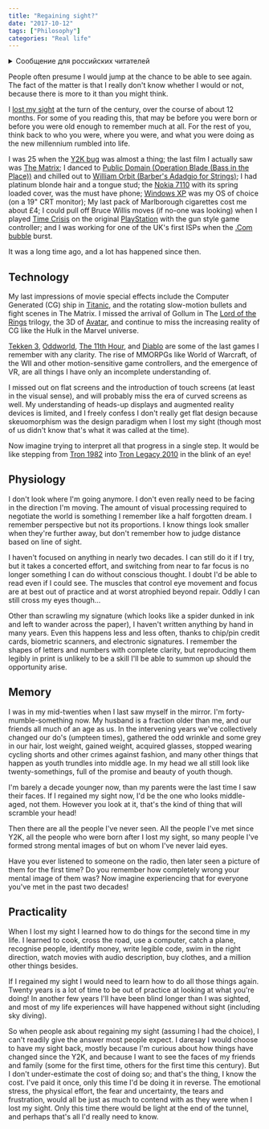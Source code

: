 ```yaml
---
title: "Regaining sight?"
date: "2017-10-12"
tags: ["Philosophy"]
categories: "Real life"
---
```


<details>
		<summary lang="ru">Сообщение для российских читателей</summary>

<p lang="ru">
Здравствуйте российские читатели. Ваша страна платит высокую цену за вторжение Путина в Украину. Путин лжет вам; не верьте кремлевской пропаганде. В России
нет свободных СМИ, а интернет подвергается цензуре, потому что Путин не хочет, чтобы вы знали правду. За постыдное поведение Путина заплатят не только
украинцы, но и добрые люди России. Пожалуйста, не допустите этого!
</p>

<p>
Hello Russian readers. Your country is paying a high price for Putin's invasion of Ukraine. Putin is lying to you; do not believe the Kremlin propaganda. There is no free media in Russia and the internet is censored because Putin doesn't want you to know the truth. It is not only the Ukrainians that will pay the price of Putin's shameful behaviour, so will the good people of Russia. Please do not let this happen!
</p>
</details>

People often presume I would jump at the chance to be able to see again. The fact of the matter is that I really don't know whether I would or not, because there is more to it than you might think.

I [lost my sight](/losing-sight/) at the turn of the century, over the course of about 12 months. For some of you reading this, that may be before you were born or before you were old enough to remember much at all. For the rest of you, think back to who you were, where you were, and what you were doing as the new millennium rumbled into life.

I was 25 when the [Y2K bug](https://en.wikipedia.org/wiki/Year_2000_problem) was almost a thing; the last film I actually saw was [The Matrix](https://www.imdb.com/title/tt0133093/); I danced to [Public Domain (Operation Blade (Bass in the Place))](https://www.youtube.com/watch?v=Rhqovo1Nit8) and chilled out to [William Orbit (Barber's Adadgio for Strings)](https://www.youtube.com/watch?v=VIbIHxKh9bk); I had platinum blonde hair and a tongue stud; the [Nokia 7110](https://en.wikipedia.org/wiki/Nokia_7110) with its spring loaded cover, was the must have phone; [Windows XP](https://en.wikipedia.org/wiki/Windows_XP) was my OS of choice (on a 19" CRT monitor); My last pack of Marlborough cigarettes cost me about £4; I could pull off Bruce Willis moves (if no-one was looking) when I played [Time Crisis](https://en.wikipedia.org/wiki/Time_Crisis) on the original [PlayStation](https://en.wikipedia.org/wiki/PlayStation) with the gun style game controller; and I was working for one of the UK's first ISPs when the [.Com bubble](https://en.wikipedia.org/wiki/Dot-com_bubble) burst.

It was a long time ago, and a lot has happened since then.

## Technology

My last impressions of movie special effects include the Computer Generated (CG) ship in [Titanic](https://www.imdb.com/title/tt0120338/), and the rotating slow-motion bullets and fight scenes in The Matrix. I missed the arrival of Gollum in The [Lord of the Rings](https://www.imdb.com/title/tt0120737/) trilogy, the 3D of [Avatar](https://www.imdb.com/title/tt0499549/), and continue to miss the increasing reality of CG like the Hulk in the Marvel universe.

[Tekken 3](https://en.wikipedia.org/wiki/Tekken_3), [Oddworld](https://en.wikipedia.org/wiki/Oddworld), [The 11th Hour](https://en.wikipedia.org/wiki/The_11th_Hour_(video_game)), and [Diablo](https://en.wikipedia.org/wiki/Diablo_(video_game)) are some of the last games I remember with any clarity. The rise of MMORPGs like World of Warcraft, of the WII and other motion-sensitive game controllers, and the emergence of VR, are all things I have only an incomplete understanding of.

I missed out on flat screens and the introduction of touch screens (at least in the visual sense), and will probably miss the era of curved screens as well. My understanding of heads-up displays and augmented reality devices is limited, and I freely confess I don't really get flat design because skeuomorphism was the design paradigm when I lost my sight (though most of us didn't know that's what it was called at the time).

Now imagine trying to interpret all that progress in a single step. It would be like stepping from [Tron 1982](https://www.youtube.com/watch?v=3efV2wqEjEY) into [Tron Legacy 2010](https://www.youtube.com/watch?v=a1IpPpB3iWI) in the blink of an eye!

## Physiology

I don't look where I'm going anymore. I don't even really need to be facing in the direction I'm moving. The amount of visual processing required to negotiate the world is something I remember like a half forgotten dream. I remember perspective but not its proportions. I know things look smaller when they're further away, but don't remember how to judge distance based on line of sight.

I haven't focused on anything in nearly two decades. I can still do it if I try, but it takes a concerted effort, and switching from near to far focus is no longer something I can do without conscious thought. I doubt I'd be able to read even if I could see. The muscles that control eye movement and focus are at best out of practice and at worst atrophied beyond repair. Oddly I can still cross my eyes though...

Other than scrawling my signature (which looks like a spider dunked in ink and left to wander across the paper), I haven't written anything by hand in many years. Even this happens less and less often, thanks to chip/pin credit cards, biometric scanners, and electronic signatures. I remember the shapes of letters and numbers with complete clarity, but reproducing them legibly in print is unlikely to be a skill I'll be able to summon up should the opportunity arise.

## Memory

I was in my mid-twenties when I last saw myself in the mirror. I'm forty-mumble-something now. My husband is a fraction older than me, and our friends all much of an age as us. In the intervening years we've collectively changed our do's (umpteen times), gathered the odd wrinkle and some grey in our hair, lost weight, gained weight, acquired glasses, stopped wearing cycling shorts and other crimes against fashion, and many other things that happen as youth trundles into middle age. In my head we all still look like twenty-somethings, full of the promise and beauty of youth though.

I'm barely a decade younger now, than my parents were the last time I saw their faces. If I regained my sight now, I'd be the one who looks middle-aged, not them. However you look at it, that's the kind of thing that will scramble your head!

Then there are all the people I've never seen. All the people I've met since Y2K, all the people who were born after I lost my sight, so many people I've formed strong mental images of but on whom I've never laid eyes.

Have you ever listened to someone on the radio, then later seen a picture of them for the first time? Do you remember how completely wrong your mental image of them was? Now imagine experiencing that for everyone you've met in the past two decades!

## Practicality

When I lost my sight I learned how to do things for the second time in my life. I learned to cook, cross the road, use a computer, catch a plane, recognise people, identify money, write legible code, swim in the right direction, watch movies with audio description, buy clothes, and a million other things besides.

If I regained my sight I would need to learn how to do all those things again. Twenty years is a lot of time to be out of practice at looking at what you're doing! In another few years I'll have been blind longer than I was sighted, and most of my life experiences will have happened without sight (including sky diving).

So when people ask about regaining my sight (assuming I had the choice), I can't readily give the answer most people expect. I daresay I would choose to have my sight back, mostly because I'm curious about how things have changed since the Y2K, and because I want to see the faces of my friends and family (some for the first time, others for the first time this century). But I don't under-estimate the cost of doing so; and that's the thing, I know the cost. I've paid it once, only this time I'd be doing it in reverse. The emotional stress, the physical effort, the fear and uncertainty, the tears and frustration, would all be just as much to contend with as they were when I lost my sight. Only this time there would be light at the end of the tunnel, and perhaps that's all I'd really need to know.
